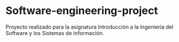 # Software-engineering-project

Proyecto realizado para la asignatura Introducción a la Ingeniería del Software y los Sistemas de información.
